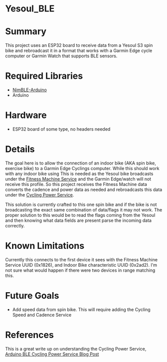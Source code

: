 # Yesoul_BLE

# Summary
This project uses an ESP32 board to receive data from a Yesoul S3 spin bike and rebroadcast it in a format that works with a Garmin Edge cycle computer or Garmin Watch that supports BLE sensors.

# Required Libraries
* [NimBLE-Arduino](https://github.com/h2zero/NimBLE-Arduino)
* Arduino

# Hardware
* ESP32 board of some type, no headers needed

# Details
The goal here is to allow the connection of an indoor bike (AKA spin bike, exercise bike) to a Garmin Edge Cyclings computer. While this should work with any indoor bike using 
This is needed as the Yesoul bike broadcasts under the [Fitness Machine Service](https://www.bluetooth.com/specifications/specs/fitness-machine-service-1-0/) and the Garmin Edge/watch will not receive this profile. So this project receives the Fitness Machine data converts the cadence and power data as needed and rebroadcasts this data under the [Cycling Power Service](https://www.bluetooth.com/specifications/specs/cycling-power-service-1-1/).

This solution is currently crafted to this one spin bike and if the bike is not broadcasting the exact same combination of data/flags it may not work. The proper solution to this would be to read the flags coming from the Yesoul and then knowing what data fields are present parse the incoming data correctly.

# Known Limitations
Currently this connects to the first device it sees with the Fitness Machine Service UUID (0x1826), and Indoor Bike characteristic UUID (0x2ad2). I'm not sure what would happen if there were two devices in range matching this.

# Future Goals
* Add speed data from spin bike. This will require adding the Cycling Speed and Cadence Service

# References
This is a great write up on understanding the Cycling Power Service, [Arduino BLE Cycling Power Service Blog Post](https://teaandtechtime.com/arduino-ble-cycling-power-service)